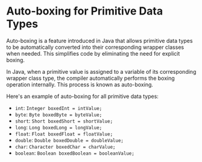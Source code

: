 # Auto-boxing for Primitive Data Types

Auto-boxing is a feature introduced in Java that allows primitive data types to be automatically converted into their corresponding wrapper classes when needed. This simplifies code by eliminating the need for explicit boxing.

In Java, when a primitive value is assigned to a variable of its corresponding wrapper class type, the compiler automatically performs the boxing operation internally. This process is known as auto-boxing.

Here's an example of auto-boxing for all primitive data types:

- `int`: `Integer boxedInt = intValue;`
- `byte`: `Byte boxedByte = byteValue;`
- `short`: `Short boxedShort = shortValue;`
- `long`: `Long boxedLong = longValue;`
- `float`: `Float boxedFloat = floatValue;`
- `double`: `Double boxedDouble = doubleValue;`
- `char`: `Character boxedChar = charValue;`
- `boolean`: `Boolean boxedBoolean = booleanValue;`
